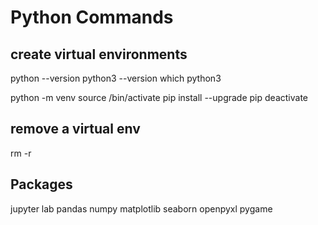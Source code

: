 # Python Commands

## create virtual environments

python --version
python3 --version
which python3

python -m venv <directory>
source <directory>/bin/activate
pip install --upgrade pip
deactivate

## remove a virtual env

rm -r <directory>

## Packages
jupyter lab pandas numpy matplotlib seaborn openpyxl pygame

